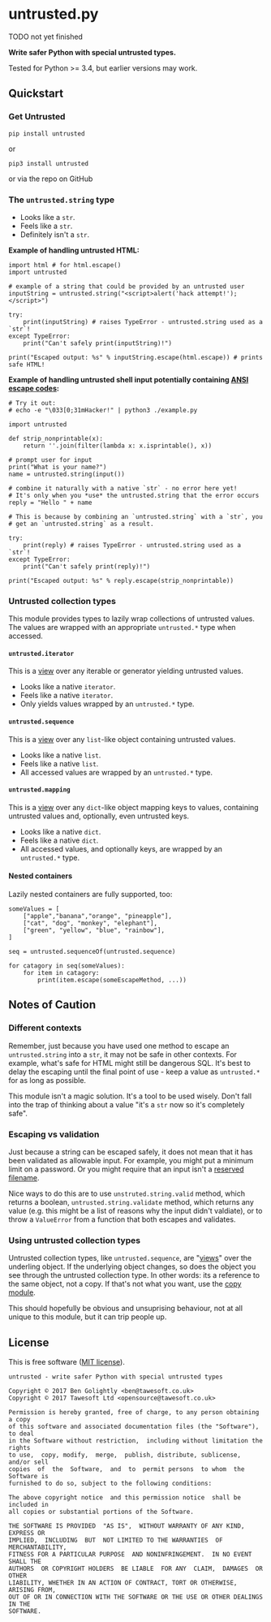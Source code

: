 # untrusted.py

TODO not yet finished


**Write safer Python with special untrusted types.**

Tested for Python >= 3.4, but earlier versions may work.

## Quickstart

### Get Untrusted

    pip install untrusted

or

    pip3 install untrusted

or via the repo on GitHub


### The `untrusted.string` type

* Looks like a `str`.
* Feels like a `str`.
* Definitely isn't a `str`.

**Example of handling untrusted HTML:**


    import html # for html.escape()
    import untrusted

    # example of a string that could be provided by an untrusted user
    inputString = untrusted.string("<script>alert('hack attempt!');</script>")

    try:
        print(inputString) # raises TypeError - untrusted.string used as a `str`!
    except TypeError:
        print("Can't safely print(inputString)!")

    print("Escaped output: %s" % inputString.escape(html.escape)) # prints safe HTML!


**Example of handling untrusted shell input potentially containing [ANSI escape codes](https://en.wikipedia.org/wiki/ANSI_escape_code):**


    # Try it out:
    # echo -e "\033[0;31mHacker!" | python3 ./example.py

    import untrusted

    def strip_nonprintable(x):
        return ''.join(filter(lambda x: x.isprintable(), x))

    # prompt user for input
    print("What is your name?")
    name = untrusted.string(input())

    # combine it naturally with a native `str` - no error here yet!
    # It's only when you *use* the untrusted.string that the error occurs
    reply = "Hello " + name

    # This is because by combining an `untrusted.string` with a `str`, you
    # get an `untrusted.string` as a result.

    try:
        print(reply) # raises TypeError - untrusted.string used as a `str`!
    except TypeError:
        print("Can't safely print(reply)!")

    print("Escaped output: %s" % reply.escape(strip_nonprintable))


### Untrusted collection types

This module provides types to lazily wrap collections of untrusted values.
The values are wrapped with an appropriate `untrusted.*` type when accessed.

#### `untrusted.iterator`

This is a [view](https://docs.python.org/3/library/stdtypes.html#dictionary-view-objects)
over any iterable or generator yielding untrusted values.

* Looks like a native `iterator`.
* Feels like a native `iterator`.
* Only yields values wrapped by an `untrusted.*` type.

#### `untrusted.sequence`

This is a [view](https://docs.python.org/3/library/stdtypes.html#dictionary-view-objects)
over any `list`-like object containing untrusted values.

* Looks like a native `list`.
* Feels like a native `list`.
* All accessed values are wrapped by an `untrusted.*` type.

#### `untrusted.mapping`

This is a [view](https://docs.python.org/3/library/stdtypes.html#dictionary-view-objects)
over any `dict`-like object mapping keys to values, containing untrusted values and,
optionally, even untrusted keys.

* Looks like a native `dict`.
* Feels like a native `dict`.
* All accessed values, and optionally keys, are wrapped by an `untrusted.*` type.

#### Nested containers

Lazily nested containers are fully supported, too:

    someValues = [
        ["apple","banana","orange", "pineapple"],
        ["cat", "dog", "monkey", "elephant"],
        ["green", "yellow", "blue", "rainbow"],
    ]

    seq = untrusted.sequenceOf(untrusted.sequence)

    for catagory in seq(someValues):
        for item in catagory:
            print(item.escape(someEscapeMethod, ...))



## Notes of Caution

### Different contexts

Remember, just because you have used one method to escape an `untrusted.string`
into a `str`, it may not be safe in other contexts. For example, what's safe
for HTML might still be dangerous SQL. It's best to delay the escaping until
the final point of use - keep a value as `untrusted.*` for as long as possible.

This module isn't a magic solution. It's a tool to be used wisely. Don't fall
into the trap of thinking about a value "it's a `str` now so it's completely
safe".


### Escaping vs validation

Just because a string can be escaped safely, it does not mean that it has been
validated as allowable input. For example, you might put a minimum limit on
a password. Or you might require that an input isn't a
[reserved filename](https://stackoverflow.com/questions/448438/windows-and-renaming-folders-the-con-issue).

Nice ways to do this are to use `unstruted.string.valid` method, which returns 
a boolean, `untrusted.string.validate` method, which returns any value (e.g.
this might be a list of reasons why the input didn't valdiate), or to throw
a `ValueError` from a function that both escapes and validates.


### Using untrusted collection types

Untrusted collection types, like `untrusted.sequence`, are
"[views](https://docs.python.org/3/library/stdtypes.html#dictionary-view-objects)"
over the underling object. If the underlying object changes, so does the object you
see through the untrusted collection type. In other words: its a reference
to the same object, not a copy. If that's not what you want, use the
[copy module](https://docs.python.org/3.4/library/copy.html).

This should hopefully be obvious and unsuprising behaviour, not at all unique
to this module, but it can trip people up.


## License

This is free software ([MIT license](https://www.tawesoft.co.uk/kb/article/mit-license-faq)).

    untrusted - write safer Python with special untrusted types

    Copyright © 2017 Ben Golightly <ben@tawesoft.co.uk>
    Copyright © 2017 Tawesoft Ltd <opensource@tawesoft.co.uk>

    Permission is hereby granted, free of charge, to any person obtaining a copy
    of this software and associated documentation files (the "Software"), to deal
    in the Software without restriction,  including without limitation the rights
    to use,  copy, modify,  merge,  publish, distribute, sublicense,  and/or sell
    copies  of  the  Software,  and  to  permit persons  to whom  the Software is
    furnished to do so, subject to the following conditions:

    The above copyright notice  and this permission notice  shall be  included in
    all copies or substantial portions of the Software.

    THE SOFTWARE IS PROVIDED  "AS IS",  WITHOUT WARRANTY OF ANY KIND,  EXPRESS OR
    IMPLIED,  INCLUDING  BUT  NOT LIMITED TO THE WARRANTIES  OF  MERCHANTABILITY,
    FITNESS FOR A PARTICULAR PURPOSE  AND NONINFRINGEMENT.  IN NO EVENT SHALL THE
    AUTHORS  OR COPYRIGHT HOLDERS  BE LIABLE  FOR ANY  CLAIM,  DAMAGES  OR  OTHER
    LIABILITY, WHETHER IN AN ACTION OF CONTRACT, TORT OR OTHERWISE, ARISING FROM,
    OUT OF OR IN CONNECTION WITH THE SOFTWARE OR THE USE OR OTHER DEALINGS IN THE
    SOFTWARE.

